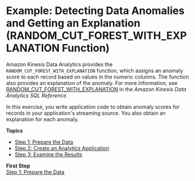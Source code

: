 # Example: Detecting Data Anomalies and Getting an Explanation \(RANDOM\_CUT\_FOREST\_WITH\_EXPLANATION Function\)<a name="app-anomaly-detection-with-explanation"></a>

Amazon Kinesis Data Analytics provides the `RANDOM_CUT_FOREST_WITH_EXPLANATION` function, which assigns an anomaly score to each record based on values in the numeric columns\. The function also provides an explanation of the anomaly\. For more information, see [RANDOM\_CUT\_FOREST\_WITH\_EXPLANATION](http://docs.aws.amazon.com/kinesisanalytics/latest/sqlref/sqlrf-random-cut-forest-with-explanation.html) in the *Amazon Kinesis Data Analytics SQL Reference*\. 

In this exercise, you write application code to obtain anomaly scores for records in your application's streaming source\. You also obtain an explanation for each anomaly\.

**Topics**
+ [Step 1: Prepare the Data](app-anomaly-with-ex-prepare.md)
+ [Step 2: Create an Analytics Application](app-anom-with-exp-create-app.md)
+ [Step 3: Examine the Results](examine-results-with-exp.md)

**First Step**  
[Step 1: Prepare the Data](app-anomaly-with-ex-prepare.md)